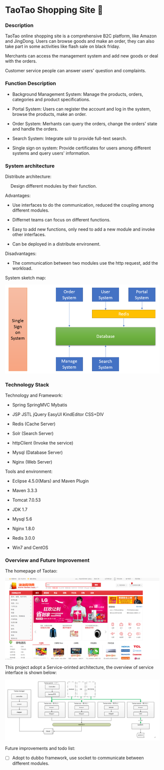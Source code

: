# TaoTao Shopping Site  :convenience_store:

### Description   

TaoTao online shopping site is a comprehensive B2C platform, like Amazon and JingDong. Users can browse goods and make an order, they can also take part in some activities like flash sale on black friday.

Merchants can access the management system and add new goods or deal with the orders.

Customer service people can answer users' question and complaints.

### Function Description

- Background Management System: Manage the products, orders, categories and product specifications.

- Portal System: Users can register the account and log in the system, browse the products, make an order.

- Order System: Merhants can query the orders, change the orders' state and handle the orders.

- Search System: Integrate solr to provide full-text search.

- Single sign on system: Provide certificates for users among different systems and query users' information.

### System architecture

Distribute architecture:

  &emsp; Design different modules by their function.

Advantages:

- Use interfaces to do the communication, reduced the coupling among different modules.

- Differnet teams can focus on different functions.

- Easy to add new functions, only need to add a new module and invoke other interfaces.

- Can be deployed in a distribute environemt.

Disadvantages:

- The communication between two modules use the http request, add the workload.

System sketch map:

![image](https://github.com/ZehuaWang/TaoTao_ShoppingSite/blob/master/pic/SystemArch.png)

### Technology Stack

Technology and Framework:

- Spring SpringMVC Mybatis

- JSP JSTL jQuery EasyUI KindEditor CSS+DIV

- Redis (Cache Server)

- Solr (Search Server)

- httpClient (Invoke the service)

- Mysql (Database Server)

- Nginx (Web Server)

Tools and environment:

- Eclipse 4.5.0(Mars) and Maven Plugin

- Maven 3.3.3

- Tomcat 7.0.53

- JDK 1.7

- Mysql 5.6

- Nginx 1.8.0

- Redis 3.0.0

- Win7 and CentOS

### Overview and Future Improvement

The homepage of Taotao:


![image](https://github.com/ZehuaWang/TaoTao_ShoppingSite/blob/master/pic/portal.png)

This project adopt a Service-orinted architecture, the overview of service interface is shown below:

![image](https://github.com/ZehuaWang/TaoTao_ShoppingSite/blob/master/pic/system.png)

Future improvements and todo list:

- [ ] Adopt to dubbo framework, use socket to communicate between different modules. 

